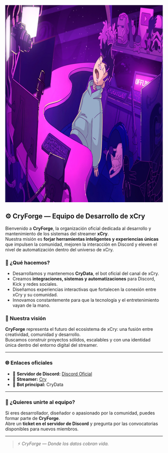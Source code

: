 <img src="https://raw.githubusercontent.com/CryForge/.github/refs/heads/main/50d9a830-d4b8-40fa-a558-251cb69639b5-channel_offline_image-1920x1080.png" width="1810" height="630">

## ⚙️ CryForge — Equipo de Desarrollo de xCry

Bienvenido a **CryForge**, la organización oficial dedicada al desarrollo y mantenimiento de los sistemas del streamer **xCry**.  
Nuestra misión es **forjar herramientas inteligentes y experiencias únicas** que impulsen la comunidad, mejoren la interacción en Discord y eleven el nivel de automatización dentro del universo de xCry.

### 🔧 ¿Qué hacemos?
- Desarrollamos y mantenemos **CryData**, el bot oficial del canal de xCry.  
- Creamos **integraciones, sistemas y automatizaciones** para Discord, Kick y redes sociales.  
- Diseñamos experiencias interactivas que fortalecen la conexión entre xCry y su comunidad.  
- Innovamos constantemente para que la tecnología y el entretenimiento vayan de la mano.

### 🚀 Nuestra visión
**CryForge** representa el futuro del ecosistema de xCry: una fusión entre creatividad, comunidad y desarrollo.  
Buscamos construir proyectos sólidos, escalables y con una identidad única dentro del entorno digital del streamer.

---

### 🌐 Enlaces oficiales
- 💬 **Servidor de Discord:** [Discord Oficial](https://discord.gg/xcry)  
- 🎥 **Streamer:** [Cry](https://kick.com/cry)  
- 🤖 **Bot principal:** CryData  

---

### 🧩 ¿Quieres unirte al equipo?
Si eres desarrollador, diseñador o apasionado por la comunidad, puedes formar parte de **CryForge**.  
Abre un **ticket en el servidor de Discord** y pregunta por las convocatorias disponibles para nuevos miembros.

---

> ⚡ *CryForge — Donde los datos cobran vida.*